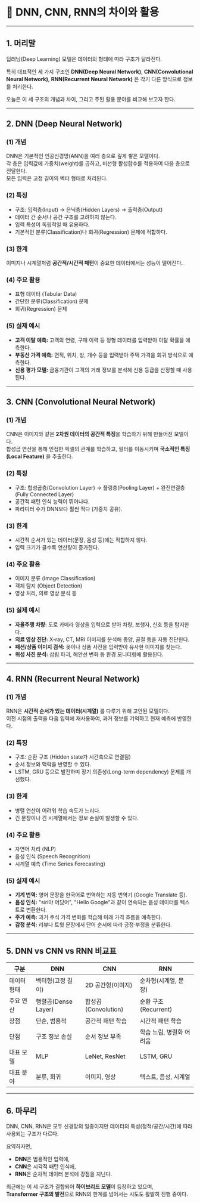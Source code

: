 # 🧠 DNN, CNN, RNN의 차이와 활용

---

## 1. 머리말

딥러닝(Deep Learning) 모델은 데이터의 형태에 따라 구조가 달라진다.

특히 대표적인 세 가지 구조인 **DNN(Deep Neural Network)**, **CNN(Convolutional Neural Network)**, **RNN(Recurrent Neural Network)** 은 각기 다른 방식으로 정보를 처리한다.

오늘은 이 세 구조의 개념과 차이, 그리고 주된 활용 분야를 비교해 보고자 한다.

---

## 2. DNN (Deep Neural Network)

### (1) 개념  
DNN은 기본적인 인공신경망(ANN)을 여러 층으로 깊게 쌓은 모델이다.  
각 층은 입력값에 가중치(weight)를 곱하고, 비선형 활성함수를 적용하여 다음 층으로 전달한다.  
모든 입력은 고정 길이의 벡터 형태로 처리된다.

### (2) 특징  
- 구조: 입력층(Input) → 은닉층(Hidden Layers) → 출력층(Output)  
- 데이터 간 순서나 공간 구조를 고려하지 않는다.  
- 입력 특성이 독립적일 때 유용하다.  
- 기본적인 분류(Classification)나 회귀(Regression) 문제에 적합하다.  

### (3) 한계  
이미지나 시계열처럼 **공간적/시간적 패턴**이 중요한 데이터에서는 성능이 떨어진다.

### (4) 주요 활용  
- 표형 데이터 (Tabular Data)  
- 간단한 분류(Classification) 문제  
- 회귀(Regression) 문제  

### (5) 실제 예시  
- **고객 이탈 예측:** 고객의 연령, 구매 이력 등 정형 데이터를 입력받아 이탈 확률을 예측한다.  
- **부동산 가격 예측:** 면적, 위치, 방, 개수 등을 입력받아 주택 가격을 회귀 방식으로 예측한다.  
- **신용 평가 모델:** 금융기관이 고객의 거래 정보를 분석해 신용 등급을 산정할 때 사용된다.  

---

## 3. CNN (Convolutional Neural Network)

### (1) 개념  
CNN은 이미지와 같은 **2차원 데이터의 공간적 특징**을 학습하기 위해 만들어진 모델이다.  
합성곱 연산을 통해 인접한 픽셀의 관계를 학습하고, 필터를 이동시키며 **국소적인 특징(Local Feature)** 을 추출한다.

### (2) 특징  
- 구조: 합성곱층(Convolution Layer) → 풀링층(Pooling Layer) + 완전연결층(Fully Connected Layer)  
- 공간적 패턴 인식 능력이 뛰어나다.  
- 파라미터 수가 DNN보다 훨씬 적다 (가중치 공유).  

### (3) 한계  
- 시간적 순서가 있는 데이터(문장, 음성 등)에는 적합하지 않다.  
- 입력 크기가 클수록 연산량이 증가한다.  

### (4) 주요 활용  
- 이미지 분류 (Image Classification)  
- 객체 탐지 (Object Detection)  
- 영상 처리, 의료 영상 분석 등  

### (5) 실제 예시  
- **자율주행 차량:** 도로 카메라 영상을 입력으로 받아 차량, 보행자, 신호 등을 탐지한다.  
- **의료 영상 진단:** X-ray, CT, MRI 이미지를 분석해 종양, 골절 등을 자동 진단한다.  
- **패션/상품 이미지 검색:** 옷이나 상품 사진을 입력받아 유사한 이미지를 찾는다.  
- **위성 사진 분석:** 삼림 파괴, 해안선 변화 등 환경 모니터링에 활용된다.  

---

## 4. RNN (Recurrent Neural Network)

### (1) 개념  
RNN은 **시간적 순서가 있는 데이터(시계열)** 를 다루기 위해 고안된 모델이다.  
이전 시점의 출력을 다음 입력에 재사용하여, 과거 정보를 기억하고 현재 예측에 반영한다.

### (2) 특징  
- 구조: 순환 구조 (Hidden state가 시간축으로 연결됨)  
- 순서 정보와 맥락을 반영할 수 있다.  
- LSTM, GRU 등으로 발전하며 장기 의존성(Long-term dependency) 문제를 개선했다.  

### (3) 한계  
- 병렬 연산이 어려워 학습 속도가 느리다.  
- 긴 문장이나 긴 시계열에서는 정보 손실이 발생할 수 있다.  

### (4) 주요 활용  
- 자연어 처리 (NLP)  
- 음성 인식 (Speech Recognition)  
- 시계열 예측 (Time Series Forecasting)  

### (5) 실제 예시  
- **기계 번역:** 영어 문장을 한국어로 번역하는 자동 번역기 (Google Translate 등).  
- **음성 인식:** "siri야 어딨어", "Hello Google"과 같이 연속되는 음성 데이터를 텍스트로 변환한다.  
- **주가 예측:** 과거 주식 가격 변화를 학습해 미래 가격 흐름을 예측한다.  
- **감정 분석:** 리뷰나 트윗 문장에서 단어 순서에 따라 긍정·부정을 분류한다.  

---

## 5. DNN vs CNN vs RNN 비교표

| 구분 | DNN | CNN | RNN |
|------|------|------|------|
| 데이터 형태 | 벡터형(고정 길이) | 2D 공간형(이미지) | 순차형(시계열, 문장) |
| 주요 연산 | 행렬곱(Dense Layer) | 합성곱(Convolution) | 순환 구조(Recurrent) |
| 장점 | 단순, 범용적 | 공간적 패턴 학습 | 시간적 패턴 학습 |
| 단점 | 구조 정보 손실 | 순서 정보 부족 | 학습 느림, 병렬화 어려움 |
| 대표 모델 | MLP | LeNet, ResNet | LSTM, GRU |
| 대표 분야 | 분류, 회귀 | 이미지, 영상 | 텍스트, 음성, 시계열 |

---

## 6. 마무리  

DNN, CNN, RNN은 모두 신경망의 일종이지만 데이터의 특성(정적/공간/시간)에 따라 사용되는 구조가 다르다.  

요약하자면,  
- **DNN**은 범용적인 입력에,  
- **CNN**은 시각적 패턴 인식에,  
- **RNN**은 순차적 데이터 분석에 강점을 지닌다.  

최근에는 이 세 구조가 결합되어 **하이브리드 모델**이 등장하고 있으며,  
**Transformer 구조의 발전**으로 RNN의 한계를 넘어서는 시도도 활발히 진행 중이다.
